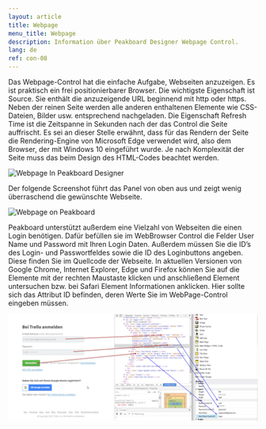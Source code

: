 ```yaml
---
layout: article
title: Webpage
menu_title: Webpage
description: Information über Peakboard Designer Webpage Control.
lang: de
ref: con-08
---
```


Das Webpage-Control hat die einfache Aufgabe, Webseiten anzuzeigen. Es ist praktisch ein frei positionierbarer Browser. Die wichtigste Eigenschaft ist Source. Sie enthält die anzuzeigende URL beginnend mit http oder https. Neben der reinen Seite werden alle anderen enthaltenen Elemente wie CSS-Dateien, Bilder usw. entsprechend nachgeladen. Die Eigenschaft Refresh Time ist die Zeitspanne in Sekunden nach der das Control die Seite auffrischt. Es sei an dieser Stelle erwähnt, dass für das Rendern der Seite die Rendering-Engine von Microsoft Edge verwendet wird, also dem Browser, der mit Windows 10 eingeführt wurde. Je nach Komplexität der Seite muss das beim Design des HTML-Codes beachtet werden.

![Webpage In Peakboard Designer](/assets/images/Controls/Webpage/1.-Screenshot-3.png)

Der folgende Screenshot führt das Panel von oben aus und zeigt wenig überraschend die gewünschte Webseite.

![Webpage on Peakboard](/assets/images/Controls/Webpage/2.-Screenshot-2.png)

Peakboard unterstützt außerdem eine Vielzahl von Webseiten die einen Login benötigen. Dafür befüllen sie im WebBrowser Control die Felder User Name und Password mit Ihren Login Daten. Außerdem müssen Sie die ID’s des Login- und Passwortfeldes sowie die ID des Loginbuttons angeben. Diese finden Sie im Quellcode der Webseite. In aktuellen Versionen von Google Chrome, Internet Explorer, Edge und Firefox können Sie auf die Elemente mit der rechten Maustaste klicken und anschließend Element untersuchen bzw. bei Safari Element Informationen anklicken. Hier sollte sich das Attribut ID befinden, deren Werte Sie im WebPage-Control eingeben müssen.

![Developer Tools Chrome ](/assets/images/Controls/Webpage/WebView2.png)
